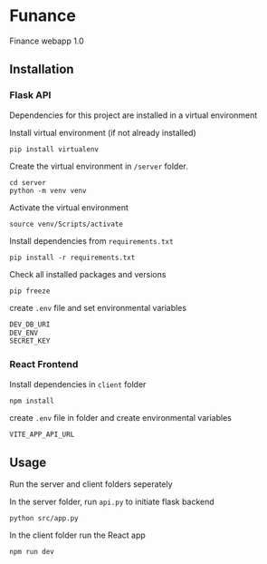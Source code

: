 # Funance

Finance webapp 1.0

## Installation

### Flask API

Dependencies for this project are installed in a virtual environment

Install virtual environment (if not already installed)

```properties
pip install virtualenv
```

Create the virtual environment in `/server` folder.

```properties
cd server
python -m venv venv
```

Activate the virtual environment

```properties
source venv/Scripts/activate
```

Install dependencies from `requirements.txt`

```properties
pip install -r requirements.txt
```

Check all installed packages and versions

```properties
pip freeze
```

create `.env` file and set environmental variables

```python
DEV_DB_URI
DEV_ENV
SECRET_KEY
```

### React Frontend

Install dependencies in `client` folder

```properties
npm install
```

create `.env` file in  folder and create environmental variables

```python
VITE_APP_API_URL
```

## Usage

Run the server and client folders seperately

In the server folder, run `api.py` to initiate flask backend

```properties
python src/app.py
```

In the client folder run the React app

```properties
npm run dev
```

